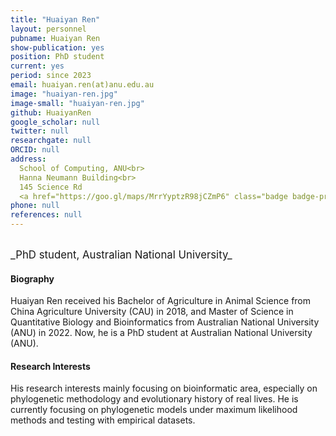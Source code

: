 ```yaml
---
title: "Huaiyan Ren"
layout: personnel
pubname: Huaiyan Ren
show-publication: yes
position: PhD student
current: yes
period: since 2023
email: huaiyan.ren(at)anu.edu.au
image: "huaiyan-ren.jpg"
image-small: "huaiyan-ren.jpg"
github: HuaiyanRen
google_scholar: null
twitter: null
researchgate: null
ORCID: null
address: 
  School of Computing, ANU<br>
  Hanna Neumann Building<br>
  145 Science Rd
  <a href="https://goo.gl/maps/MrrYyptzR98jCZmP6" class="badge badge-primary"><i class="fa fa-map-marker"></i> map</a><br>
phone: null
references: null
---
```

<br>
<big>_PhD student, Australian National University_</big>


#### Biography

Huaiyan Ren received his Bachelor of Agriculture in Animal Science from China Agriculture University (CAU) in 2018, and Master of Science in Quantitative Biology and Bioinformatics from Australian National University (ANU) in 2022. Now, he is a PhD student at Australian National University (ANU).    

#### Research Interests

His research interests mainly focusing on bioinformatic area, especially on phylogenetic methodology and evolutionary history of real lives. He is currently focusing on phylogenetic models under maximum likelihood methods and testing with empirical datasets.



